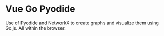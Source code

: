# Vue Go Pyodide

Use of Pyodide and NetworkX to create graphs and visualize them using Go.js. All within the browser.